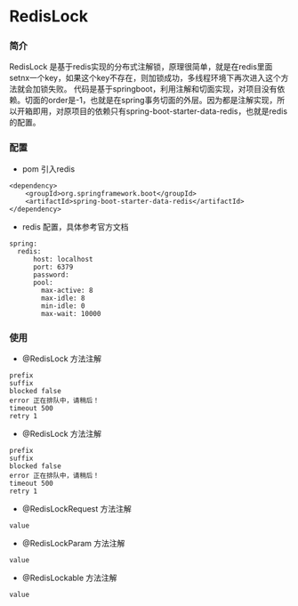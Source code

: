 # RedisLock

### 简介
RedisLock 是基于redis实现的分布式注解锁，原理很简单，就是在redis里面setnx一个key，如果这个key不存在，则加锁成功，多线程环境下再次进入这个方法就会加锁失败。
代码是基于springboot，利用注解和切面实现，对项目没有依赖。切面的order是-1，也就是在spring事务切面的外层。因为都是注解实现，所以开箱即用，对原项目的依赖只有spring-boot-starter-data-redis，也就是redis的配置。

### 配置
- pom 引入redis
```
<dependency>
    <groupId>org.springframework.boot</groupId>
    <artifactId>spring-boot-starter-data-redis</artifactId>
</dependency>
```
- redis 配置，具体参考官方文档
```
spring:
  redis:
      host: localhost
      port: 6379
      password:
      pool:
        max-active: 8
        max-idle: 8
        min-idle: 0
        max-wait: 10000
```
### 使用
- @RedisLock 方法注解
```
prefix
suffix
blocked false
error 正在排队中，请稍后！
timeout 500
retry 1
```

- @RedisLock 方法注解
```
prefix
suffix
blocked false
error 正在排队中，请稍后！
timeout 500
retry 1
```

- @RedisLockRequest 方法注解
```
value
```

- @RedisLockParam 方法注解
```
value
```

- @RedisLockable 方法注解
```
value
```
